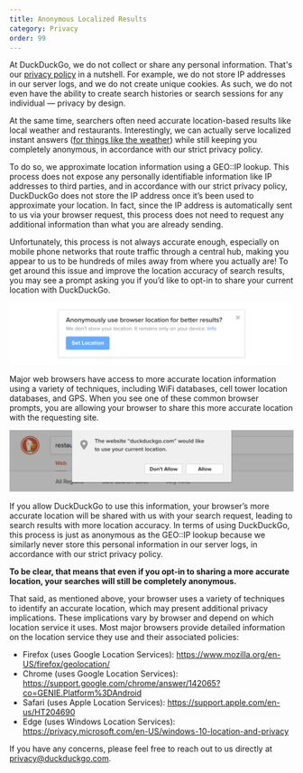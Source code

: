 ```yaml
---
title: Anonymous Localized Results
category: Privacy
order: 99
---
```

<p>At DuckDuckGo, we do not collect or share any personal information. That's our <a href="https://duckduckgo.com/privacy">privacy policy</a> in a nutshell. For example, we do not store IP addresses in our server logs, and we do not create unique cookies. As such, we do not even have the ability to create search histories or search sessions for any individual — privacy by design.</p>

<p>At the same time, searchers often need accurate location-based results like local weather and restaurants. Interestingly, we can actually serve localized instant answers (<a href="https://duckduckgo.com/?q=weather&amp;ia=weather">for things like the weather</a>) while still keeping you completely anonymous, in accordance with our strict privacy policy.</p>

<p>To do so, we approximate location information using a GEO::IP lookup. This process does not expose any personally identifiable information like IP addresses to third parties, and in accordance with our strict privacy policy, DuckDuckGo does not store the IP address once it’s been used to approximate your location. In fact, since the IP address is automatically sent to us via your browser request, this process does not need to request any additional information than what you are already sending.</p>

<p> Unfortunately, this process is not always accurate enough, especially on mobile phone networks that route traffic through a central hub, making you appear to us to be hundreds of miles away from where you actually are! To get around this issue and improve the location accuracy of search results, you may see a prompt asking you if you’d like to opt-in to share your current location with DuckDuckGo.</p>

<img alt="screenshot of warning screen" src="../../images/50a312f5339e7a84a7c99ad7d3e152f4.png"><p>Major web browsers have access to more accurate location information using a variety of techniques, including WiFi databases, cell tower location databases, and GPS. When you see one of these common browser prompts, you are allowing your browser to share this more accurate location with the requesting site.</p>

<img alt="screenshot of browser location prompt" src="../../images/6631305e26ef2563263b3eb1c83b2a9e.png"><p>If you allow DuckDuckGo to use this information, your browser’s more accurate location will be shared with us with your search request, leading to search results with more location accuracy. In terms of using DuckDuckGo, this process is just as anonymous as the GEO::IP lookup because we similarly never store this personal information in our server logs, in accordance with our strict privacy policy.</p>

<p><strong>To be clear, that means that even if you opt-in to sharing a more accurate location, your searches will still be completely anonymous.</strong></p>

<p> That said, as mentioned above, your browser uses a variety of techniques to identify an accurate location, which may present additional privacy implications. These implications vary by browser and depend on which location service it uses. Most major browsers provide detailed information on the location service they use and their associated policies: </p>
<ul><li>Firefox (uses Google Location Services): <a href="https://www.mozilla.org/en-US/firefox/geolocation/">https://www.mozilla.org/en-US/firefox/geolocation/</a></li>
<li>Chrome (uses Google Location Services): <a href="https://support.google.com/chrome/answer/142065?co=GENIE.Platform%3DAndroid">https://support.google.com/chrome/answer/142065?co=GENIE.Platform%3DAndroid</a></li>
<li>Safari (uses Apple Location Services): <a href="https://support.apple.com/en-us/HT204690">https://support.apple.com/en-us/HT204690</a></li>
<li>Edge (uses Windows Location Services): <a href="https://privacy.microsoft.com/en-US/windows-10-location-and-privacy">https://privacy.microsoft.com/en-US/windows-10-location-and-privacy</a></li>
</ul><p>If you have any concerns, please feel free to reach out to us directly at <a href="mailto:privacy@duckduckgo.com">privacy@duckduckgo.com</a>.</p>